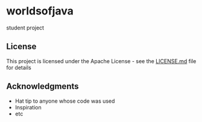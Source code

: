 # worldsofjava
student project





## License

This project is licensed under the Apache License - see the [LICENSE.md](LICENSE.md) file for details

## Acknowledgments

* Hat tip to anyone whose code was used
* Inspiration
* etc
